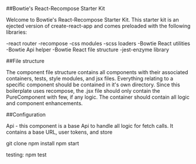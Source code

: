 ##Bowtie's React-Recompose Starter Kit

Welcome to Bowtie's React-Recompose Starter Kit. This starter kit is an ejected version of create-react-app and comes preloaded with the following libraries:

-react router
-recompose
-css modules
-scss loaders
-Bowtie React utilities
-Bowtie Api helper
-Bowtie React file structure
-jest-enzyme library

##File structure

The component file structure contains all components with their associated containers, tests, style modules, and jsx files. Everything relating to a specific component should be contained in it's own directory. Since this boilerplate uses recompose, the .jsx file should only contain the PureComponent with few, if any logic. The container should contain all logic and component enhancements. 

##Configuration

Api - this component is a base Api to handle all logic for fetch calls. It contains a base URL, user tokens, and store

git clone
npm install
npm start

testing:  npm test